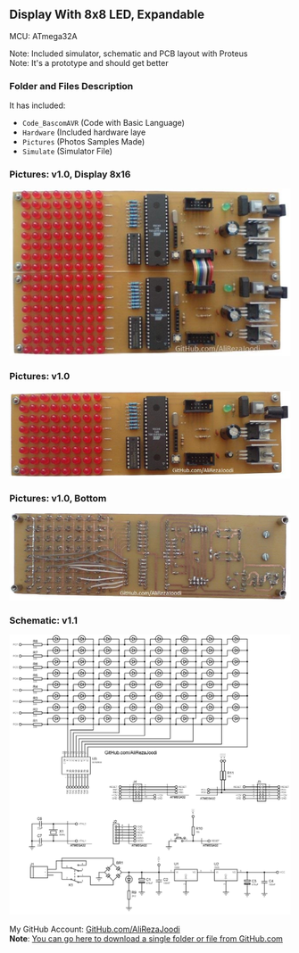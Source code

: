 ## Display With 8x8 LED, Expandable

MCU:		ATmega32A  

Note: Included simulator, schematic and PCB layout with Proteus  
Note: It's a prototype and should get better 

### Folder and Files Description
It has included:
- `Code_BascomAVR` (Code with Basic Language)
- `Hardware` (Included hardware laye
- `Pictures` (Photos Samples Made)
- `Simulate` (Simulator File)

### Pictures: v1.0, Display 8x16
![](Pictures/v1.0_Display8x16.jpg)

### Pictures: v1.0
![](Pictures/v1.0.jpg)

### Pictures: v1.0, Bottom
![](Pictures/v1.0_bottom.jpg)

### Schematic: v1.1
![](Hardware/v1.1.png)

My GitHub Account: [GitHub.com/AliRezaJoodi](https://github.com/AliRezaJoodi)  
**Note**: [You can go here to download a single folder or file from GitHub.com](https://minhaskamal.github.io/DownGit/#/home)
